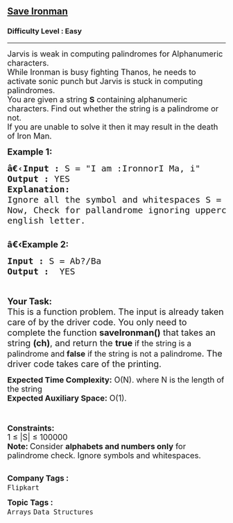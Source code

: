 <h2><a href="https://practice.geeksforgeeks.org/problems/save-ironman0227/1?page=2&difficulty[]=0&status[]=unsolved&sortBy=submissions">Save Ironman</a></h2><h3>Difficulty Level : Easy</h3><hr><div class="problems_problem_content__Xm_eO"><p><span style="font-size:18px">Jarvis is weak in computing palindromes for Alphanumeric characters.<br>
While Ironman is busy fighting Thanos, he needs to activate sonic punch but Jarvis is stuck in computing palindromes.<br>
You are given a string <strong>S</strong> containing alphanumeric characters. Find out whether the string is a palindrome or not.<br>
If you are unable to solve it then it may result in the death of Iron Man.</span></p>

<p><span style="font-size:20px"><strong>Example 1:</strong></span></p>

<pre><span style="font-size:20px"><strong>â€‹</strong><strong>Input :</strong> S = "I&nbsp;am&nbsp;:IronnorI Ma, i"
<strong>Output :</strong> YES
<strong>Explanation:</strong>
Ignore all the symbol and whitespaces S = "IamIronnorIMai".
Now, Check for pallandrome ignoring uppercase and lowercase
english letter.
</span></pre>

<p><br>
<span style="font-size:20px"><strong>â€‹Example 2:</strong></span></p>

<pre><span style="font-size:20px"><strong>Input :</strong> S = Ab?/Ba</span><span style="font-size:20px"> <strong>
Output :</strong>  YES </span></pre>

<p>&nbsp;</p>

<p><span style="font-size:20px"><strong>Your Task:</strong><br>
This is a function problem. The input is already taken care of by the driver code. You only need to complete the function <strong>saveIronman()</strong> that takes an string&nbsp;<strong>(ch)</strong>, and return the <strong>true</strong></span><span style="font-size:18px">&nbsp;if the string is a palindrome and <strong>false</strong>&nbsp;if the string is not a palindrome</span><span style="font-size:20px">. The driver code takes care of the printing.</span></p>

<p><span style="font-size:18px"><strong>Expected Time Complexity:</strong>&nbsp;O(N). where N is the length of the string<br>
<strong>Expected Auxiliary Space:</strong>&nbsp;O(1).</span></p>

<p><br>
<br>
<span style="font-size:18px"><strong>Constraints:</strong><br>
1 ≤ |S| ≤ 100000<br>
<strong>Note:&nbsp;</strong>Consider <strong>alphabets and numbers only</strong> for palindrome check. Ignore symbols and whitespaces.</span><br>
&nbsp;</p>
</div><p><span style=font-size:18px><strong>Company Tags : </strong><br><code>Flipkart</code>&nbsp;<br><p><span style=font-size:18px><strong>Topic Tags : </strong><br><code>Arrays</code>&nbsp;<code>Data Structures</code>&nbsp;